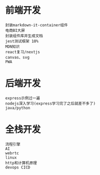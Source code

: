 # 前端开发
    封装markdown-it-container组件
    电商BI大屏
    封装组件库并生成文档
    jest测试框架 10%
    MDN知识
    react复习/nextjs
    canvas、svg
    PWA
# 后端开发
    express示例过一遍
    nodejs深入学习(express学习完了之后就差不多了)
    java/python
# 全栈开发
    流程引擎
    AI
    webrtc
    linux
    http和计算机原理
    devops CICD